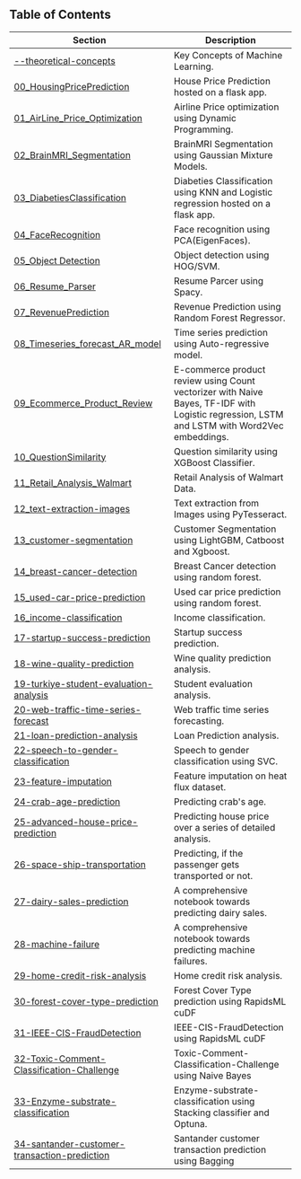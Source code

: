 ## Table of Contents

| Section | Description |
| --- | --- |
| [--theoretical-concepts](https://github.com/Suraj520/data-science/tree/main/01-machine-learning/--theoretical-concepts) | Key Concepts of Machine Learning. |
| [00_HousingPricePrediction](https://github.com/Suraj520/data-science/tree/main/01-machine-learning/00_HousingPricePrediction) | House Price Prediction hosted on a flask app. |
| [01_AirLine_Price_Optimization](https://github.com/Suraj520/data-science/tree/main/01-machine-learning/01_AirLine_Price_Optimization) | Airline Price optimization using Dynamic Programming. |
| [02_BrainMRI_Segmentation](https://github.com/Suraj520/data-science/tree/main/01-machine-learning/02_BrainMRI_Segmentation/notebook) | BrainMRI Segmentation using Gaussian Mixture Models. |
| [03_DiabetiesClassification](https://github.com/Suraj520/data-science/tree/main/01-machine-learning/03_DiabetiesClassification) | Diabeties Classification using KNN and Logistic regression hosted on a flask app. |
| [04_FaceRecognition](https://github.com/Suraj520/data-science/tree/main/01-machine-learning/04_FaceRecognition) | Face recognition using PCA(EigenFaces). |
| [05_Object Detection](https://github.com/Suraj520/data-science/tree/main/01-machine-learning/05_Object%20Detection/HOG_SVM) | Object detection using HOG/SVM. |
| [06_Resume_Parser](https://github.com/Suraj520/data-science/tree/main/01-machine-learning/06_Resume_Parser) | Resume Parcer using Spacy. |
| [07_RevenuePrediction](https://github.com/Suraj520/data-science/tree/main/01-machine-learning/07_RevenuePrediction) | Revenue Prediction using Random Forest Regressor. |
| [08_Timeseries_forecast_AR_model](https://github.com/Suraj520/data-science/tree/main/01-machine-learning/08_Timeseries_forecast_AR_model) | Time series prediction using Auto-regressive model. |
| [09_Ecommerce_Product_Review](https://github.com/Suraj520/data-science/tree/main/01-machine-learning/09_Ecommerce_Product_Review/sentiment_analysis) | E-commerce product review using Count vectorizer with Naive Bayes, TF-IDF with Logistic regression, LSTM and LSTM with Word2Vec embeddings. |
| [10_QuestionSimilarity](https://github.com/Suraj520/data-science/tree/main/01-machine-learning/10_QuestionSimilarity) | Question similarity using XGBoost Classifier. |
| [11_Retail_Analysis_Walmart](https://github.com/Suraj520/data-science/tree/main/01-machine-learning/11_Retail_Analysis_Walmart) | Retail Analysis of Walmart Data. |
| [12_text-extraction-images](https://github.com/Suraj520/data-science/tree/main/01-machine-learning/12_text-extraction-images) | Text extraction from Images using PyTesseract. |
| [13_customer-segmentation](https://github.com/Suraj520/data-science/tree/main/01-machine-learning/13_customer-segmentation) | Customer Segmentation using LightGBM, Catboost and Xgboost. |
| [14_breast-cancer-detection](https://github.com/Suraj520/data-science/tree/main/01-machine-learning/14_breast-cancer-detection) | Breast Cancer detection using random forest. |
| [15_used-car-price-prediction](https://github.com/Suraj520/data-science/tree/main/01-machine-learning/15_used-car-price-prediction) | Used car price prediction using random forest. |
| [16_income-classification](https://github.com/Suraj520/data-science/tree/main/01-machine-learning/16_income-classification) | Income classification. |
| [17-startup-success-prediction](https://github.com/Suraj520/data-science/tree/main/01-machine-learning/17-startup-success-prediction) | Startup success prediction. |
| [18-wine-quality-prediction](https://github.com/Suraj520/data-science/tree/main/01-machine-learning/18-wine-quality-prediction) | Wine quality prediction analysis. |
| [19-turkiye-student-evaluation-analysis](https://github.com/Suraj520/data-science/tree/main/01-machine-learning/19-turkiye-student-evaluation-analysis) | Student evaluation analysis.|
| [20-web-traffic-time-series-forecast](https://github.com/Suraj520/data-science/tree/main/01-machine-learning/20-web-traffic-time-series-forecast) | Web traffic time series forecasting. |
| [21-loan-prediction-analysis](https://github.com/Suraj520/data-science/tree/main/01-machine-learning/21-loan-prediction-analysis) | Loan Prediction analysis. |
| [22-speech-to-gender-classification](https://github.com/Suraj520/data-science/tree/main/01-machine-learning/22-speech-to-gender-classification) | Speech to gender classification using SVC. |
| [23-feature-imputation](https://github.com/Suraj520/data-science/tree/main/01-machine-learning/23-feature-imputation) | Feature imputation on heat flux dataset. |
| [24-crab-age-prediction](https://github.com/Suraj520/data-science/tree/main/01-machine-learning/24-crab-age-prediction) | Predicting crab's age. |
| [25-advanced-house-price-prediction](https://github.com/Suraj520/data-science/tree/main/01-machine-learning/25-advanced-house-price-prediction) | Predicting house price over a series of detailed analysis. |
| [26-space-ship-transportation](https://github.com/Suraj520/data-science/tree/main/01-machine-learning/26-space-ship-transportation) | Predicting, if the passenger gets transported or not. |
| [27-dairy-sales-prediction](https://github.com/Suraj520/data-science/tree/main/01-machine-learning/27-dairy-sales-prediction) | A comprehensive notebook towards predicting dairy sales. |
| [28-machine-failure](https://github.com/Suraj520/data-science/tree/main/01-machine-learning/28-machine-failure) | A comprehensive notebook towards predicting machine failures. |
| [29-home-credit-risk-analysis](https://github.com/Suraj520/data-science/tree/main/01-machine-learning/29-home-credit-risk-analysis) | Home credit risk analysis. |
| [30-forest-cover-type-prediction](https://github.com/Suraj520/data-science/tree/main/01-machine-learning/30-forest-cover-type-prediction) | Forest Cover Type prediction using RapidsML cuDF |
| [31-IEEE-CIS-FraudDetection](https://github.com/Suraj520/data-science/tree/main/01-machine-learning/31-IEEE-CIS-FraudDetection) | IEEE-CIS-FraudDetection using RapidsML cuDF |
| [32-Toxic-Comment-Classification-Challenge](https://github.com/Suraj520/data-science/tree/main/01-machine-learning/32-Toxic-Comment-Classification-Challenge) | Toxic-Comment-Classification-Challenge using Naive Bayes |
| [33-Enzyme-substrate-classification](https://github.com/Suraj520/data-science/tree/main/01-machine-learning/32-Toxic-Comment-Classification-Challenge) | Enzyme-substrate-classification using Stacking classifier and Optuna. |
| [34-santander-customer-transaction-prediction](https://github.com/Suraj520/data-science/tree/main/01-machine-learning/34-santander-customer-transaction-prediction) | Santander customer transaction prediction using Bagging |



